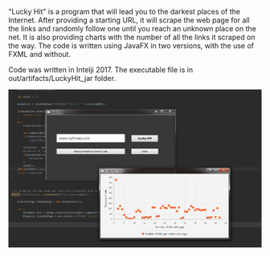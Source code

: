 "Lucky Hit" is a program that will lead you to the darkest places of the Internet. After providing a starting URL, it will scrape the web page for all the links and randomly follow one until you reach an unknown place on the net. It is also providing charts with the number of all the links it scraped on the way. The code is written using JavaFX in two versions, with the use of FXML and without.

Code was written in Intelji 2017.  The executable file is in out/artifacts/LuckyHit_jar folder.


![](LuckyHitFXML/Screenshot/Lucky-hit.png)

